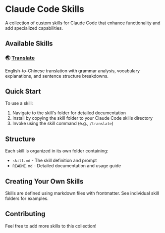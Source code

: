# Claude Code Skills

A collection of custom skills for Claude Code that enhance functionality and add specialized capabilities.

## Available Skills

### 🌏 [Translate](./translateSkill/)
English-to-Chinese translation with grammar analysis, vocabulary explanations, and sentence structure breakdowns.

## Quick Start

To use a skill:
1. Navigate to the skill's folder for detailed documentation
2. Install by copying the skill folder to your Claude Code skills directory
3. Invoke using the skill command (e.g., `/translate`)

## Structure

Each skill is organized in its own folder containing:
- `skill.md` - The skill definition and prompt
- `README.md` - Detailed documentation and usage guide

## Creating Your Own Skills

Skills are defined using markdown files with frontmatter. See individual skill folders for examples.

## Contributing

Feel free to add more skills to this collection!
